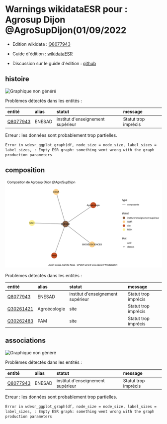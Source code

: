 Warnings wikidataESR pour : Agrosup Dijon @AgroSupDijon(01/09/2022
================

- Edition wikidata : [Q8077943](https://www.wikidata.org/wiki/Q8077943)
- Guide d'édition : [wikidataESR](https://github.com/cpesr/wikidataESR/)

- Discussion sur le guide d'édition : [github](https://github.com/cpesr/wikidataESR/issues)



## histoire 

![Graphique non généré](Q8077943-histoire.png) 

Problèmes détectés dans les entités :

|entité                                             |alias  |statut                            |message              |
|:--------------------------------------------------|:------|:---------------------------------|:--------------------|
|[Q8077943](https://www.wikidata.org/wiki/Q8077943) |ENESAD |institut d'enseignement supérieur |Statut trop imprécis |

 


Erreur : les données sont probablement trop partielles.
```
Error in wdesr_ggplot_graph(df, node_size = node_size, label_sizes = label_sizes, : Empty ESR graph: something went wrong with the graph production parameters

``` 



## composition 

![Graphique non généré](Q8077943-composition.png) 

Problèmes détectés dans les entités :

|entité                                               |alias        |statut                            |message              |
|:----------------------------------------------------|:------------|:---------------------------------|:--------------------|
|[Q8077943](https://www.wikidata.org/wiki/Q8077943)   |ENESAD       |institut d'enseignement supérieur |Statut trop imprécis |
|[Q30261421](https://www.wikidata.org/wiki/Q30261421) |Agroécologie |site                              |Statut trop imprécis |
|[Q30262483](https://www.wikidata.org/wiki/Q30262483) |PAM          |site                              |Statut trop imprécis |

 



## associations 

![Graphique non généré](Q8077943-associations.png) 

Problèmes détectés dans les entités :

|entité                                             |alias  |statut                            |message              |
|:--------------------------------------------------|:------|:---------------------------------|:--------------------|
|[Q8077943](https://www.wikidata.org/wiki/Q8077943) |ENESAD |institut d'enseignement supérieur |Statut trop imprécis |

 


Erreur : les données sont probablement trop partielles.
```
Error in wdesr_ggplot_graph(df, node_size = node_size, label_sizes = label_sizes, : Empty ESR graph: something went wrong with the graph production parameters

``` 

